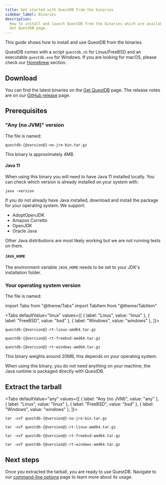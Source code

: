 ```yaml
---
title: Get started with QuestDB from the binaries
sidebar_label: Binaries
description:
  How to install and launch QuestDB from the binaries which are available on the
  Get QuestDB page.
---
```


This guide shows how to install and use QuestDB from the binaries.

QuestDB comes with a script `questdb.sh` for Linux/FreeBSD and an executable
`questdb.exe` for Windows. If you are looking for macOS, please check our
[Homebrew](/docs/get-started/homebrew/) section.

## Download

You can find the latest binaries on the [Get QuestDB](/get-questdb/) page. The
release notes are on our [GitHub release]({@githubUrl@}/releases) page.

## Prerequisites

### "Any (no JVM)" version

The file is named:

```shell
questdb-{@version@}-no-jre-bin.tar.gz
```

This binary is approximately 4MB.

#### Java 11

When using this binary you will need to have Java 11 installed locally. You can
check which version is already installed on your system with:

```shell
java -version
```

If you do not already have Java installed, download and install the package for
your operating system. We support:

- AdoptOpenJDK
- Amazon Corretto
- OpenJDK
- Oracle Java

Other Java distributions are most likely working but we are not running tests on
them.

#### `JAVA_HOME`

The environment variable `JAVA_HOME` needs to be set to your JDK's installation
folder.

### Your operating system version

The file is named:

<!-- prettier-ignore-start -->

import Tabs from "@theme/Tabs"
import TabItem from "@theme/TabItem"

<Tabs defaultValue="linux" values={[
  { label: "Linux", value: "linux" },
  { label: "FreeBSD", value: "bsd" },
  { label: "Windows", value: "windows" },
]}>

<!-- prettier-ignore-end -->

<TabItem value="linux">

```shell
questdb-{@version@}-rt-linux-amd64.tar.gz
```

</TabItem>

<TabItem value="bsd">

```shell
questdb-{@version@}-rt-freebsd-amd64.tar.gz
```

</TabItem>

<TabItem value="windows">

```shell
questdb-{@version@}-rt-windows-amd64.tar.gz
```

</TabItem>

</Tabs>

This binary weights around 20MB, this depends on your operating system.

When using this binary, you do not need anything on your machine, the Java
runtime is packaged directly with QuestDB.

## Extract the tarball

<!-- prettier-ignore-start -->

<Tabs defaultValue="any" values={[
  { label: "Any (no JVM)", value: "any" },
  { label: "Linux", value: "linux" },
  { label: "FreeBSD", value: "bsd" },
  { label: "Windows", value: "windows" },
]}>

<!-- prettier-ignore-end -->

<TabItem value="any">

```shell
tar -xvf questdb-{@version@}-no-jre-bin.tar.gz
```

</TabItem>

<TabItem value="linux">

```shell
tar -xvf questdb-{@version@}-rt-linux-amd64.tar.gz
```

</TabItem>

<TabItem value="bsd">

```shell
tar -xvf questdb-{@version@}-rt-freebsd-amd64.tar.gz
```

</TabItem>

<TabItem value="windows">

```shell
tar -xvf questdb-{@version@}-rt-windows-amd64.tar.gz
```

</TabItem>

</Tabs>

## Next steps

Once you extracted the tarball, you are ready to use QuestDB. Navigate to our
[command-line options](/docs/reference/command-line-options/) page to learn more
about its usage.
